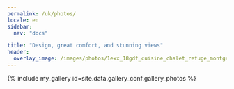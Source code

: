 ```yaml
---
permalink: /uk/photos/
locale: en
sidebar:
  nav: "docs"

title: "Design, great comfort, and stunning views"
header:
  overlay_image: /images/photos/1exx_18gdf_cuisine_chalet_refuge_montgesin_plagne.jpg
---
```


{% include my_gallery id=site.data.gallery_conf.gallery_photos %}
